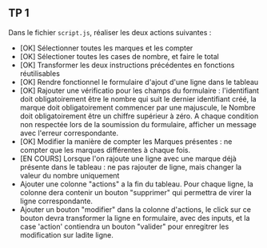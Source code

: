 ## TP 1

Dans le fichier ```script.js```, réaliser les deux actions suivantes : 
* [OK] Sélectionner toutes les marques et les compter
* [OK] Sélectioner toutes les cases de nombre, et faire le total
* [OK] Transformer les deux instructions précédentes en fonctions réutilisables
* [OK] Rendre fonctionnel le formulaire d'ajout d'une ligne dans le tableau
* [OK] Rajouter une vérificatio pour les champs du formulaire : l'identifiant doit obligatoirement être le nombre qui suit le dernier identifiant créé, la marque doit obligatoirement commencer par une majuscule, le Nombre doit obligatoirement être un chiffre supérieur à zéro. A chaque condition non respectée lors de la soumission du formulaire, afficher un message avec l'erreur correspondante.
* [OK] Modifier la manière de compter les Marques présentes : ne compter que les marques différentes à chaque fois.
* [EN COURS] Lorsque l'on rajoute une ligne avec une marque déjà présente dans le tableau : ne pas rajouter de ligne, mais changer la valeur du nombre uniquement
* Ajouter une colonne "actions" a la fin du tableau. Pour chaque ligne, la colonne dera contenir un bouton "supprimer" qui permettra de virer la ligne correspondante.
* Ajouter un bouton "modifier" dans la colonne d'actions, le click sur ce bouton devra transformer la ligne en formulaire, avec des inputs, et la case 'action' contiendra un bouton "valider" pour enregitrer les modification sur ladite ligne.